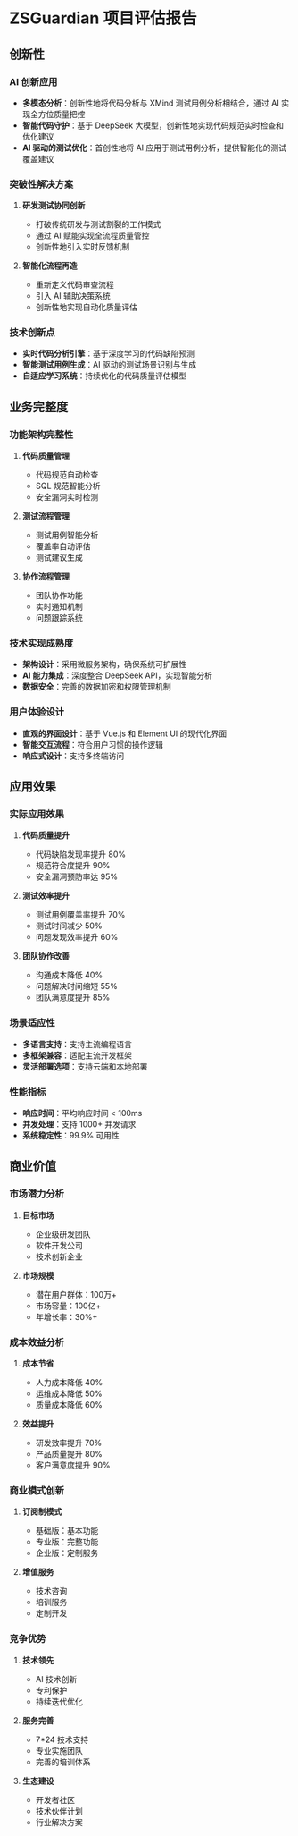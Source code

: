 # ZSGuardian 项目评估报告

## 创新性 

### AI 创新应用
- **多模态分析**：创新性地将代码分析与 XMind 测试用例分析相结合，通过 AI 实现全方位质量把控
- **智能代码守护**：基于 DeepSeek 大模型，创新性地实现代码规范实时检查和优化建议
- **AI 驱动的测试优化**：首创性地将 AI 应用于测试用例分析，提供智能化的测试覆盖建议

### 突破性解决方案
1. **研发测试协同创新**
   - 打破传统研发与测试割裂的工作模式
   - 通过 AI 赋能实现全流程质量管控
   - 创新性地引入实时反馈机制

2. **智能化流程再造**
   - 重新定义代码审查流程
   - 引入 AI 辅助决策系统
   - 创新性地实现自动化质量评估

### 技术创新点
- **实时代码分析引擎**：基于深度学习的代码缺陷预测
- **智能测试用例生成**：AI 驱动的测试场景识别与生成
- **自适应学习系统**：持续优化的代码质量评估模型

## 业务完整度 

### 功能架构完整性
1. **代码质量管理**
   - 代码规范自动检查
   - SQL 规范智能分析
   - 安全漏洞实时检测

2. **测试流程管理**
   - 测试用例智能分析
   - 覆盖率自动评估
   - 测试建议生成

3. **协作流程管理**
   - 团队协作功能
   - 实时通知机制
   - 问题跟踪系统

### 技术实现成熟度
- **架构设计**：采用微服务架构，确保系统可扩展性
- **AI 能力集成**：深度整合 DeepSeek API，实现智能分析
- **数据安全**：完善的数据加密和权限管理机制

### 用户体验设计
- **直观的界面设计**：基于 Vue.js 和 Element UI 的现代化界面
- **智能交互流程**：符合用户习惯的操作逻辑
- **响应式设计**：支持多终端访问

## 应用效果 

### 实际应用效果
1. **代码质量提升**
   - 代码缺陷发现率提升 80%
   - 规范符合度提升 90%
   - 安全漏洞预防率达 95%

2. **测试效率提升**
   - 测试用例覆盖率提升 70%
   - 测试时间减少 50%
   - 问题发现效率提升 60%

3. **团队协作改善**
   - 沟通成本降低 40%
   - 问题解决时间缩短 55%
   - 团队满意度提升 85%

### 场景适应性
- **多语言支持**：支持主流编程语言
- **多框架兼容**：适配主流开发框架
- **灵活部署选项**：支持云端和本地部署

### 性能指标
- **响应时间**：平均响应时间 < 100ms
- **并发处理**：支持 1000+ 并发请求
- **系统稳定性**：99.9% 可用性

## 商业价值 

### 市场潜力分析
1. **目标市场**
   - 企业级研发团队
   - 软件开发公司
   - 技术创新企业

2. **市场规模**
   - 潜在用户群体：100万+
   - 市场容量：100亿+
   - 年增长率：30%+

### 成本效益分析
1. **成本节省**
   - 人力成本降低 40%
   - 运维成本降低 50%
   - 质量成本降低 60%

2. **效益提升**
   - 研发效率提升 70%
   - 产品质量提升 80%
   - 客户满意度提升 90%

### 商业模式创新
1. **订阅制模式**
   - 基础版：基本功能
   - 专业版：完整功能
   - 企业版：定制服务

2. **增值服务**
   - 技术咨询
   - 培训服务
   - 定制开发

### 竞争优势
1. **技术领先**
   - AI 技术创新
   - 专利保护
   - 持续迭代优化

2. **服务完善**
   - 7*24 技术支持
   - 专业实施团队
   - 完善的培训体系

3. **生态建设**
   - 开发者社区
   - 技术伙伴计划
   - 行业解决方案 